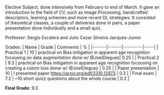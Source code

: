Elective Subject, done intensively from February to end of March. 
It gave an introduction to the field of CV, such as Image Processing, handcrafted descriptors, learning schemes and more recent DL strategies.
It consisted of theoretical classes, a couple of deliveries done in pairs, a paper presentation done individually and a small quiz.

Professor:
Sergio Escalera and Julio Cezar Silveira Jacques-Junior

Grades:
| Name | Grade | Comments | % |
  |-------|-------|----------|-----|
  | Practical 1 | 10 | practical on Bias mitigation in apparent age recognition focousing on data augmentation done w/ @JoelDieguez| 0.25 |
  | Practical 2 | 9.3 | practical on Bias mitigation in apparent age recognition focousing on creating a cutom loss donw w/ @JoelDieguez | 0.25 |
  | Paper presentation | 10 | I presented paper <https://arxiv.org/pdf/2310.12973> | 0.3 |
  | Final exam | 7.2 | ~10 short quizz questions about the whole course | 0.2 |

**Final Grade:** 9.3
